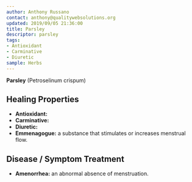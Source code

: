 ```yaml
---
author: Anthony Russano
contact: anthony@qualitywebsolutions.org
updated: 2019/09/05 21:36:00
title: Parsley
descriptor: parsley
tags:
- Antioxidant
- Carminative
- Diuretic
sample: Herbs
---
```

**Parsley** (Petroselinum crispum)<!--more-->
## Healing Properties

- **Antioxidant:**
- **Carminative:**
- **Diuretic:**
- **Emmenagogue:** a substance that stimulates or increases menstrual flow.

## Disease / Symptom Treatment

- **Amenorrhea:** an abnormal absence of menstruation.

[^1]: **Title:** <br>**Author(s):**  <br>**Institution(s):** <br>**Publication:** <i> </i><br>**Date:** <br>**Abstract:** <i> </i><br>**Link:** []()<br>**Citations:**   